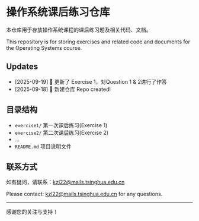 # 操作系统课后练习仓库
本仓库用于存放操作系统课程的课后练习题及相关代码、文档。

This repository is for storing exercises and related code and documents for the Operating Systems course.

## Updates

- [2025-09-19] 📝 更新了 Exercise 1，对Question 1 & 2进行了作答
- [2025-09-18] 🎉 新建仓库 Repo created!

## 目录结构

- `exercise1/`  第一次课后练习(Exercise 1)
- `exercise2/`  第二次课后练习(Exercise 2)
- ...
- `README.md`  项目说明文件

## 联系方式

如有疑问，请联系：kzl22@mails.tsinghua.edu.cn

Please contact: kzl22@mails.tsinghua.edu.cn for any questions.

---
感谢您的关注与支持！